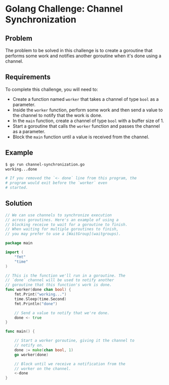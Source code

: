 # Golang Challenge: Channel Synchronization

## Problem

The problem to be solved in this challenge is to create a goroutine that performs some work and notifies another goroutine when it's done using a channel.

## Requirements

To complete this challenge, you will need to:
- Create a function named `worker` that takes a channel of type `bool` as a parameter.
- Inside the `worker` function, perform some work and then send a value to the channel to notify that the work is done.
- In the `main` function, create a channel of type `bool` with a buffer size of 1.
- Start a goroutine that calls the `worker` function and passes the channel as a parameter.
- Block the `main` function until a value is received from the channel.

## Example

```sh
$ go run channel-synchronization.go      
working...done                  

# If you removed the `<- done` line from this program, the
# program would exit before the `worker` even
# started.

```

## Solution

```go
// We can use channels to synchronize execution
// across goroutines. Here's an example of using a
// blocking receive to wait for a goroutine to finish.
// When waiting for multiple goroutines to finish,
// you may prefer to use a [WaitGroup](waitgroups).

package main

import (
	"fmt"
	"time"
)

// This is the function we'll run in a goroutine. The
// `done` channel will be used to notify another
// goroutine that this function's work is done.
func worker(done chan bool) {
	fmt.Print("working...")
	time.Sleep(time.Second)
	fmt.Println("done")

	// Send a value to notify that we're done.
	done <- true
}

func main() {

	// Start a worker goroutine, giving it the channel to
	// notify on.
	done := make(chan bool, 1)
	go worker(done)

	// Block until we receive a notification from the
	// worker on the channel.
	<-done
}

```